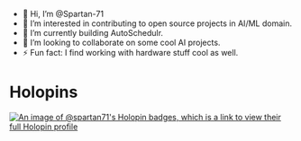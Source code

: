- 👋 Hi, I’m @Spartan-71
- 👀 I’m interested in contributing to open source projects in AI/ML domain.
- 🌱 I’m currently building AutoSchedulr.
- 💞️ I’m looking to collaborate on some cool AI projects.
- ⚡ Fun fact: I find working with hardware stuff cool as well.

# Holopins
[![An image of @spartan71's Holopin badges, which is a link to view their full Holopin profile](https://holopin.me/spartan71)](https://holopin.io/@spartan71)

<!---
Spartan-71/Spartan-71 is a ✨ special ✨ repository because its `README.md` (this file) appears on your GitHub profile.
You can click the Preview link to take a look at your changes.
--->
